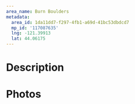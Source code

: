 ```yaml
---
area_name: Burn Boulders
metadata:
  area_id: 1da11dd7-f297-4fb1-a69d-41bc53dbdcd7
  mp_id: '117087635'
  lng: -121.39913
  lat: 44.06175
---
```

# Description

# Photos


